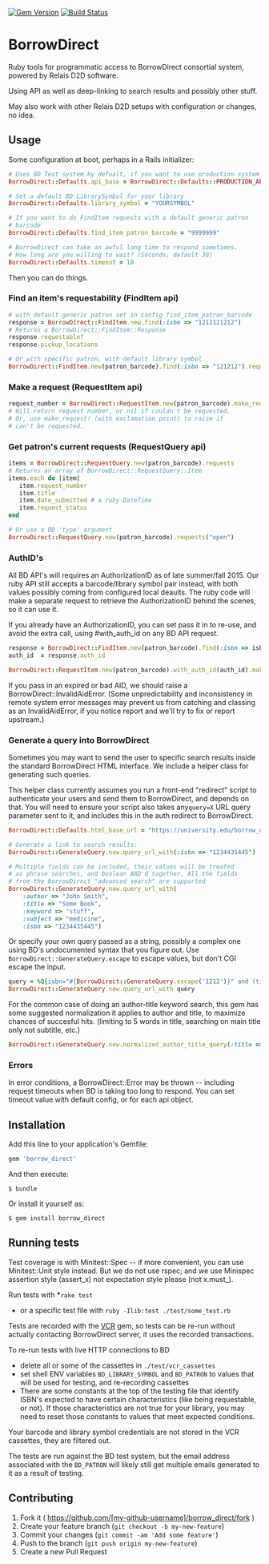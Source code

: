 [![Gem Version](https://badge.fury.io/rb/borrow_direct.svg)](http://badge.fury.io/rb/borrow_direct)
[![Build Status](https://travis-ci.org/jrochkind/borrow_direct.svg)](https://travis-ci.org/jrochkind/borrow_direct)

# BorrowDirect

Ruby tools for programmatic access to BorrowDirect consortial system, powered by Relais D2D software. 

Using API as well as deep-linking to search results and possibly other stuff. 

May also work with other Relais D2D setups with configuration or changes, no idea. 

## Usage

Some configuration at boot, perhaps in a Rails initializer:

~~~ruby
# Uses BD Test system by defualt, if you want to use production system instead
BorrowDirect::Defaults.api_base = BorrowDirect::Defaults::PRODUCTION_API_BASE

# Set a default BD LibrarySymbol for your library
BorrowDirect::Defaults.library_symbol = "YOURSYMBOL"

# If you want to do FindItem requests with a default generic patron
# barcode
BorrowDirect::Defaults.find_item_patron_barcode = "9999999"

# BorrowDirect can take an awful long time to respond sometimes. 
# How long are you willing to wait? (Seconds, default 30)
BorrowDirect::Defaults.timeout = 10
~~~

Then you can do things. 

### Find an item's requestability (FindItem api)

~~~ruby
# with default generic patron set in config find_item_patron_barcode
response = BorrowDirect::FindItem.new.find(:isbn => "1212121212")
# Returns a BorrowDirect::FindItem::Response
response.requestable?  
response.pickup_locations

# Or with specific patron, with default library symbol
BorrowDirect::FindItem.new(patron_barcode).find(:isbn => "121212").requestable?
~~~


### Make a request (RequestItem api)
~~~ruby
request_number = BorrowDirect::RequestItem.new(patron_barcode).make_request(pickup_location, :isbn => "1212121212")
# Will return request number, or nil if couldn't be requested. 
# Or, use make_request! (with exclamation point) to raise if
# can't be requested. 
~~~

### Get patron's current requests (RequestQuery api)

~~~ruby
items = BorrowDirect::RequestQuery.new(patron_barcode).requests
# Returns an array of BorrowDirect::RequestQuery::Item
items.each do |item|
   item.request_number
   item.title 
   item.date_submitted # a ruby DateTime
   item.request_status
end

# Or use a BD 'type' argument
BorrowDirect::RequestQuery.new(patron_barcode).requests("open")
~~~

### AuthID's

All BD API's will requires an AuthorizationID as of late summer/fall 2015. 
Our ruby API still accepts a barcode/library symbol pair instead, with both values possibly
coming from configured local deaults. The ruby code will make a separate request to retrieve
the AuthorizationID behind the scenes, so it can use it. 

If you already have an AuthorizationID, you can set pass it in to re-use, and avoid
the extra call, using #with_auth_id on any BD API request. 

~~~ruby
response = BorrowDirect::FindItem.new(patron_barcode).find(:isbn => isbn)
auth_id  = response.auth_id

BorrowDirect::RequestItem.new(patron_barcode).with_auth_id(auth_id).make_request(pickup_location, :isbn => isbn)
~~~

If you pass in an expired or bad AID, we should raise a BorrowDirect::InvalidAidError.
(Some unpredictability and inconsistency in remote system error messages may
prevent us from catching and classing as an InvalidAidError, if you notice report
and we'll try to fix or report upstream.)

### Generate a query into BorrowDirect

Sometimes you may want to send the user to specific search results inside the standard BorrowDirect HTML interface. We include a helper class for generating such queries. 

This helper class currently assumes you run a front-end "redirect" script to authenticate your users and send them to BorrowDirect, and depends on that. You will need to ensure your script also takes any`query=X` URL query parameter sent to it, and includes this in the auth redirect to BorrowDirect. 

~~~ruby
BorrowDirect::Defaults.html_base_url = "https://university.edu/borrow_direct_auth_redirector"

# Generate a link to search results:
BorrowDirect::GenerateQuery.new.query_url_with(:isbn => "1234435445")

# Multiple fields can be included, their values will be treated
# as phrase searches, and boolean AND'd together. All the fields
# from the BorrowDirect "advanced search" are supported
BorrowDirect::GenerateQuery.new.query_url_with(
    :author => "John Smith", 
    :title => "Some Book",
    :keyword => "stuff",
    :subject => "medicine",
    :isbn => "1234435445")
~~~

Or specify your own query passed as a string, possibly a complex one
using BD's undocumented syntax that you figure out. Use `
BorrowDirect::GenerateQuery.escape` to escape values, but don't CGI escape the input. 

~~~ruby
query = %Q{isbn="#{BorrowDirect::GenerateQuery.escape('1212')}" and (ti="#{BorrowDirect::GenerateQuery.escape('foo')}" or ti="#{BorrowDirect::GenerateQuery.escape('bar')}")}
BorrowDirect::GenerateQuery.new.query_url_with query
~~~

For the common case of doing an author-title keyword search, this gem has some suggested
normalization it applies to author and title, to maximize chances of succesful hits.
(limiting to 5 words in title, searching on main title only not subtitle, etc.)

~~~ruby
BorrowDirect::GenerateQuery.new.normalized_author_title_query(:title => some_title, :author => some_author)
~~~

### Errors

In error conditions, a BorrowDirect::Error may be thrown -- including request timeouts when
BD is taking too long to respond. You can set timeout value with default config, or
for each api object.

## Installation

Add this line to your application's Gemfile:

```ruby
gem 'borrow_direct'
```

And then execute:

    $ bundle

Or install it yourself as:

    $ gem install borrow_direct

## Running tests

Test coverage is with Minitest::Spec -- if more convenient, you can use Minitest::Unit
style instead. But we do not use rspec; and we use Minispec assertion style (assert_x) not
expectation style please (not x.must_).

Run tests with 
*`rake test`
* or a specific test file with `ruby -Ilib:test ./test/some_test.rb`

Tests are recorded with the [VCR](https://github.com/vcr/vcr) gem, 
so tests can be re-run without actually contacting BorrowDirect server, it uses
the recorded transactions. 

To re-run tests with live HTTP connections to BD
* delete all or some of the cassettes in `./test/vcr_cassettes`
* set shell ENV variables `BD_LIBRARY_SYMBOL` and `BD_PATRON` to values
  that will be used for testing, and re-recording cassettes
* There are some constants at the top of the testing file that identify
  ISBN's expected to have certain characteristics (like being requestable, or not).
  If those characteristics are not true for your library, you may need to reset
  those constants to values that meet expected conditions. 

Your barcode and library symbol credentials are not stored in the VCR cassettes,
they are filtered out. 

The tests are run against the BD test system, but the email address associated
with the `BD_PATRON` will likely still get multiple emails generated to it as a result
of testing. 

## Contributing

1. Fork it ( https://github.com/[my-github-username]/borrow_direct/fork )
2. Create your feature branch (`git checkout -b my-new-feature`)
3. Commit your changes (`git commit -am 'Add some feature'`)
4. Push to the branch (`git push origin my-new-feature`)
5. Create a new Pull Request
